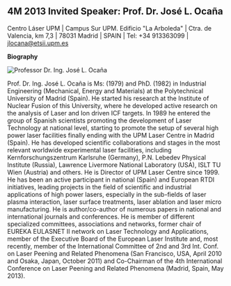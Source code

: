 ## 4M 2013 Invited Speaker: Prof. Dr. José L. Ocaña

Centro Láser UPM | Campus Sur UPM. Edificio "La Arboleda" | Ctra. de Valencia, km 7,3 | 78031 Madrid | SPAIN | Tel: +34 913363099 | [jlocana@etsii.upm.es](mailto:jlocana@etsii.upm.es)
<!--break-->
**Biography**

![Professor Dr. Ing. José L. Ocaña](/4m-association/assets/images/files/profile_jose.JPG)

Prof. Dr. Ing. José L. Ocaña is Ms: (1979) and PhD. (1982) in Industrial Engineering (Mechanical, Energy and Materials) at the Polytechnical University of Madrid (Spain). He started his research at the Institute of Nuclear Fusion of this University, where he developed active research on the analysis of Laser and Ion driven ICF targets. In 1989 he entered the group of Spanish scientists promoting the development of Laser Technology at national level, starting to promote the setup of several high power laser facilities finally ending with the UPM Laser Centre in Madrid (Spain). He has developed scientific collaborations and stages in the most relevant worldwide experimental laser facilities, including Kernforschungszentrum Karlsruhe (Germany), P.N. Lebedev Physical Institute (Russia), Lawrence Livermore National Laboratory (USA), ISLT TU Wien (Austria) and others. He is Director of UPM Laser Centre since 1999. He has been an active participant in national (Spain) and European RTDI initiatives, leading projects in the field of scientific and industrial applications of high power lasers, especially in the sub-fields of laser plasma interaction, laser surface treatments, laser ablation and laser micro manufacturing. He is author/co-author of numerous papers in national and international journals and conferences. He is member of different specialized committees, associations and networks, former chair of EUREKA EULASNET II network on Laser Technology and Applications, member of the Executive Board of the European Laser Institute and, most recently, member of the International Committee of 2nd and 3rd Int. Conf. on Laser Peening and Related Phenomena (San Francisco, USA, April 2010 and Osaka, Japan, October 2011) and Co-Chairman of the 4th International Conference on Laser Peening and Related Phenomena (Madrid, Spain, May 2013).